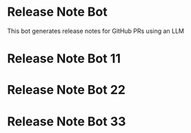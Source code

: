 # Release Note Bot  
This bot generates release notes for GitHub PRs using an LLM
# Release Note Bot 11
# Release Note Bot 22
# Release Note Bot 33

